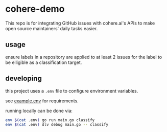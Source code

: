 # cohere-demo

This repo is for integrating GitHub issues with cohere.ai's APIs to make open source maintainers' daily tasks easier.

## usage

ensure labels in a repository are applied to at least 2 issues for the label to be elligible as a classification target.

## developing

this project uses a `.env` file to configure environment variables.

see [example.env](./example.env) for requirements.

running locally can be done via:

```sh
env $(cat .env) go run main.go classify
env $(cat .env) dlv debug main.go -- classify
```
